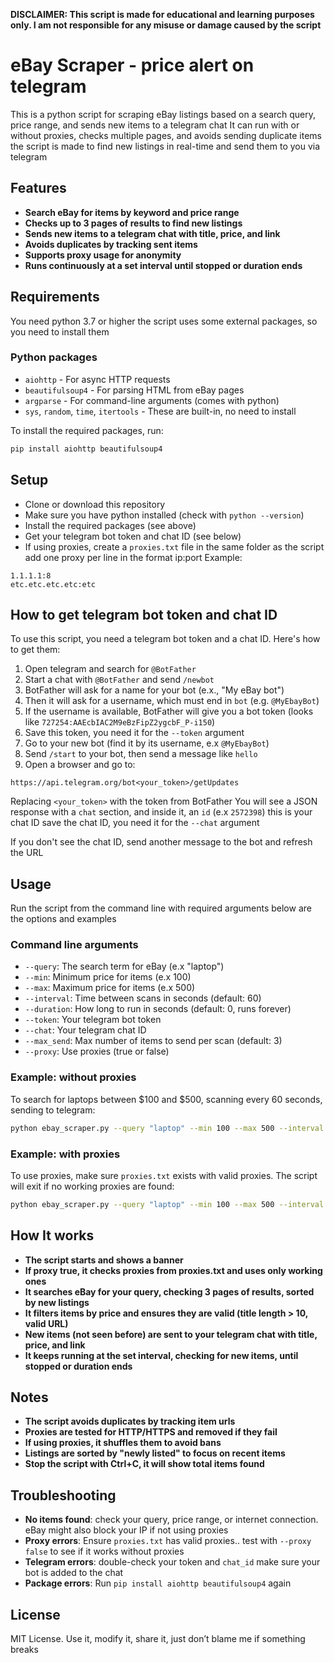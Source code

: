 **DISCLAIMER: This script is made for educational and learning purposes only. I am not responsible for any misuse or damage caused by the script**

# eBay Scraper - price alert on telegram

This is a python script for scraping eBay listings based on a search query, price range, and sends new items to a telegram chat It can run with or without proxies, checks multiple pages, and avoids sending duplicate items the script is made to find new listings in real-time and send them to you via telegram

## Features

* **Search eBay for items by keyword and price range**
* **Checks up to 3 pages of results to find new listings**
* **Sends new items to a telegram chat with title, price, and link**
* **Avoids duplicates by tracking sent items**
* **Supports proxy usage for anonymity**
* **Runs continuously at a set interval until stopped or duration ends**

## Requirements

You need python 3.7 or higher  the script uses some external packages, so you need to install them

### Python packages

* `aiohttp` - For async HTTP requests
* `beautifulsoup4` - For parsing HTML from eBay pages
* `argparse` - For command-line arguments (comes with python)
* `sys`, `random`, `time`, `itertools` - These are built-in, no need to install

To install the required packages, run:

```bash
pip install aiohttp beautifulsoup4
```

## Setup

* Clone or download this repository
* Make sure you have python installed (check with `python --version`)
* Install the required packages (see above)
* Get your telegram bot token and chat ID (see below)
* If using proxies, create a `proxies.txt` file in the same folder as the script add one proxy per line in the format ip\:port Example:

```
1.1.1.1:8
etc.etc.etc.etc:etc
```

## How to get telegram bot token and chat ID

To use this script, you need a telegram bot token and a chat ID. Here's how to get them:

1. Open telegram and search for `@BotFather`
2. Start a chat with `@BotFather` and send `/newbot`
3. BotFather will ask for a name for your bot (e.x., "My eBay bot")
4. Then it will ask for a username, which must end in `bot` (e.g. `@MyEbayBot`)
5. If the username is available, BotFather will give you a bot token (looks like `727254:AAEcbIAC2M9eBzFipZ2ygcbF_P-i150`)
6. Save this token, you need it for the `--token` argument
7. Go to your new bot (find it by its username, e.x `@MyEbayBot`)
8. Send `/start` to your bot, then send a message like `hello`
9. Open a browser and go to:

```
https://api.telegram.org/bot<your_token>/getUpdates
```

Replacing `<your_token>` with the token from BotFather You will see a JSON response with a `chat` section, and inside it, an `id` (e.x `2572398`) this is your chat ID save the chat ID, you need it for the `--chat` argument

If you don't see the chat ID, send another message to the bot and refresh the URL

## Usage

Run the script from the command line with required arguments below are the options and examples

### Command line arguments

* `--query`: The search term for eBay (e.x "laptop")
* `--min`: Minimum price for items (e.x 100)
* `--max`: Maximum price for items (e.x 500)
* `--interval`: Time between scans in seconds (default: 60)
* `--duration`: How long to run in seconds (default: 0, runs forever)
* `--token`: Your telegram bot token
* `--chat`: Your telegram chat ID
* `--max_send`: Max number of items to send per scan (default: 3)
* `--proxy`: Use proxies (true or false)

### Example: without proxies

To search for laptops between \$100 and \$500, scanning every 60 seconds, sending to telegram:

```bash
python ebay_scraper.py --query "laptop" --min 100 --max 500 --interval 60 --duration 3600 --token "your_bot_token" --chat "your_chat_id" --max_send 3 --proxy false
```

### Example: with proxies

To use proxies, make sure `proxies.txt` exists with valid proxies. The script will exit if no working proxies are found:

```bash
python ebay_scraper.py --query "laptop" --min 100 --max 500 --interval 60 --duration 3600 --token "your_bot_token" --chat "your_chat_id" --max_send 3 --proxy true
```

## How It works

* **The script starts and shows a banner**
* **If proxy true, it checks proxies from proxies.txt and uses only working ones**
* **It searches eBay for your query, checking 3 pages of results, sorted by new listings**
* **It filters items by price and ensures they are valid (title length > 10, valid URL)**
* **New items (not seen before) are sent to your telegram chat with title, price, and link**
* **It keeps running at the set interval, checking for new items, until stopped or duration ends**

## Notes

* **The script avoids duplicates by tracking item urls**
* **Proxies are tested for HTTP/HTTPS and removed if they fail**
* **If using proxies, it shuffles them to avoid bans**
* **Listings are sorted by "newly listed" to focus on recent items**
* **Stop the script with Ctrl+C, it will show total items found**

## Troubleshooting

* **No items found**: check your query, price range, or internet connection. eBay might also block your IP if not using proxies
* **Proxy errors**: Ensure `proxies.txt` has valid proxies.. test with `--proxy false` to see if it works without proxies
* **Telegram errors**: double-check your token and `chat_id` make sure your bot is added to the chat
* **Package errors**: Run `pip install aiohttp beautifulsoup4` again

## License

MIT License. Use it, modify it, share it, just don’t blame me if something breaks
